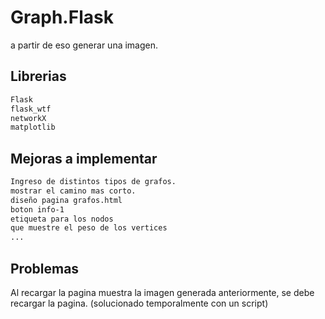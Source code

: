 # Graph.Flask
a partir de eso generar una imagen.

## Librerias

```python
Flask
flask_wtf
networkX
matplotlib
```
## Mejoras a implementar
```bash
Ingreso de distintos tipos de grafos.
mostrar el camino mas corto.
diseño pagina grafos.html
boton info-1
etiqueta para los nodos
que muestre el peso de los vertices
...
```

## Problemas

Al recargar la pagina muestra la imagen generada anteriormente, se debe recargar la pagina.
(solucionado temporalmente con un script)

